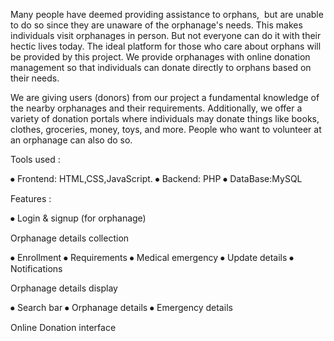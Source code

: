 Many people have deemed providing assistance to orphans,  but are unable to do so since they are unaware of the orphanage's needs. This makes individuals visit orphanages in person. But not everyone can do it with their hectic lives today. The ideal platform for those who care about orphans will be provided by this project. We provide orphanages with online donation management so that individuals can donate directly to orphans based on their needs.

We are giving users (donors) from our project a fundamental knowledge of the nearby orphanages and their requirements. Additionally, we offer a variety of donation portals where individuals may donate things like books, clothes, groceries, money, toys, and more. People who want to volunteer at an orphanage can also do so.

Tools used :

⦁ Frontend: HTML,CSS,JavaScript.
⦁ Backend: PHP
⦁ DataBase:MySQL

Features :

⦁ Login & signup (for orphanage)

Orphanage details collection

⦁ Enrollment
⦁ Requirements
⦁ Medical emergency 
⦁ Update details
⦁ Notifications 

Orphanage details display

⦁ Search bar 
⦁ Orphanage details 
⦁ Emergency details 

Online Donation interface
